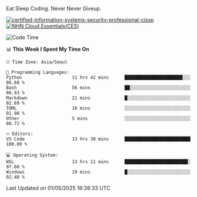 Eat Sleep Coding.
Never Never Giveup.

[![certified-information-systems-security-professional-cissp](https://github.com/user-attachments/assets/d259884f-7f9a-4d80-a663-6968ead7464a)](https://www.credly.com/badges/f394a010-85a0-450b-9136-8043af01d71c/public_url)
[![NHN Cloud Essentials(CES)](https://github.com/user-attachments/assets/f405dcae-c923-424d-927f-e993bac10fa9)](https://www.nhncloud.com/kr/edu/certification/search)


<!--START_SECTION:waka-->
![Code Time](http://img.shields.io/badge/Code%20Time-4%2C140%20hrs%2022%20mins-blue)

📊 **This Week I Spent My Time On** 

```text
🕑︎ Time Zone: Asia/Seoul

💬 Programming Languages: 
Python                   11 hrs 42 mins      ██████████████████████░░░   86.68 % 
Bash                     56 mins             ██░░░░░░░░░░░░░░░░░░░░░░░   06.93 % 
Markdown                 21 mins             █░░░░░░░░░░░░░░░░░░░░░░░░   02.69 % 
TOML                     16 mins             ░░░░░░░░░░░░░░░░░░░░░░░░░   01.98 % 
Other                    5 mins              ░░░░░░░░░░░░░░░░░░░░░░░░░   00.72 % 

🔥 Editors: 
VS Code                  13 hrs 30 mins      █████████████████████████   100.00 % 

💻 Operating System: 
WSL                      13 hrs 11 mins      ████████████████████████░   97.60 % 
Windows                  19 mins             █░░░░░░░░░░░░░░░░░░░░░░░░   02.40 % 
```


 Last Updated on 01/05/2025 18:38:33 UTC
<!--END_SECTION:waka-->
